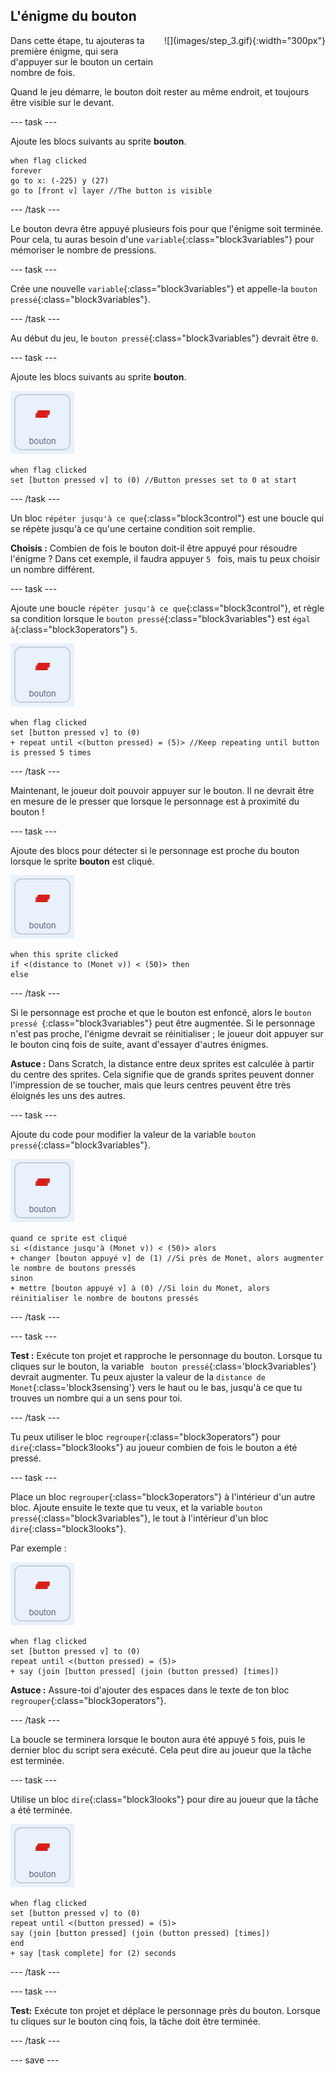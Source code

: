 ## L'énigme du bouton

<div style="display: flex; flex-wrap: wrap">
<div style="flex-basis: 200px; flex-grow: 1; margin-right: 15px;">
Dans cette étape, tu ajouteras ta première énigme, qui sera d'appuyer sur le bouton un certain nombre de fois.
</div>
<div>
![](images/step_3.gif){:width="300px"}
</div>
</div>

Quand le jeu démarre, le bouton doit rester au même endroit, et toujours être visible sur le devant.

--- task ---

Ajoute les blocs suivants au sprite **bouton**.

```blocks3
when flag clicked
forever
go to x: (-225) y (27)
go to [front v] layer //The button is visible
```

--- /task ---

Le bouton devra être appuyé plusieurs fois pour que l'énigme soit terminée. Pour cela, tu auras besoin d'une `variable`{:class="block3variables"} pour mémoriser le nombre de pressions.

--- task ---

Crée une nouvelle `variable`{:class="block3variables"} et appelle-la `bouton pressé`{:class="block3variables"}.

--- /task ---

Au début du jeu, le `bouton pressé`{:class="block3variables"} devrait être `0`.

--- task ---

Ajoute les blocs suivants au sprite **bouton**.

![Le sprite bouton.](images/button-sprite.png)

```blocks3
when flag clicked
set [button pressed v] to (0) //Button presses set to 0 at start
```

--- /task ---

Un bloc `répéter jusqu'à ce que`{:class="block3control"} est une boucle qui se répète jusqu'à ce qu'une certaine condition soit remplie.

**Choisis :** Combien de fois le bouton doit-il être appuyé pour résoudre l'énigme ? Dans cet exemple, il faudra appuyer `5 ` fois, mais tu peux choisir un nombre différent.

--- task ---

Ajoute une boucle `répéter jusqu'à ce que`{:class="block3control"}, et règle sa condition lorsque le `bouton pressé`{:class="block3variables"} est `égal à`{:class="block3operators"} `5`.

![Le sprite bouton.](images/button-sprite.png)

```blocks3
when flag clicked
set [button pressed v] to (0)
+ repeat until <(button pressed) = (5)> //Keep repeating until button is pressed 5 times
```

--- /task ---

Maintenant, le joueur doit pouvoir appuyer sur le bouton. Il ne devrait être en mesure de le presser que lorsque le personnage est à proximité du bouton !

--- task ---

Ajoute des blocs pour détecter si le personnage est proche du bouton lorsque le sprite **bouton** est cliqué.

![Le sprite bouton.](images/button-sprite.png)

```blocks3
when this sprite clicked
if <(distance to (Monet v)) < (50)> then
else
```

--- /task ---

Si le personnage est proche et que le bouton est enfoncé, alors le `bouton pressé `{:class="block3variables"} peut être augmentée. Si le personnage n'est pas proche, l'énigme devrait se réinitialiser ; le joueur doit appuyer sur le bouton cinq fois de suite, avant d'essayer d'autres énigmes.

**Astuce :** Dans Scratch, la distance entre deux sprites est calculée à partir du centre des sprites. Cela signifie que de grands sprites peuvent donner l'impression de se toucher, mais que leurs centres peuvent être très éloignés les uns des autres.

--- task ---

Ajoute du code pour modifier la valeur de la variable `bouton pressé`{:class="block3variables"}.

![Le sprite bouton.](images/button-sprite.png)

```blocks3
quand ce sprite est cliqué 
si <(distance jusqu'à (Monet v)) < (50)> alors
+ changer [bouton appuyé v] de (1) //Si près de Monet, alors augmenter le nombre de boutons pressés
sinon
+ mettre [bouton appuyé v] à (0) //Si loin du Monet, alors réinitialiser le nombre de boutons pressés
```

--- /task ---

--- task ---

**Test :** Exécute ton projet et rapproche le personnage du bouton. Lorsque tu cliques sur le bouton, la variable ` bouton pressé`{:class='block3variables'} devrait augmenter. Tu peux ajuster la valeur de la `distance de Monet`{:class='block3sensing'} vers le haut ou le bas, jusqu'à ce que tu trouves un nombre qui a un sens pour toi.

--- /task ---

Tu peux utiliser le bloc `regrouper`{:class="block3operators"} pour `dire`{:class="block3looks"} au joueur combien de fois le bouton a été pressé.

--- task ---

Place un bloc `regrouper`{:class="block3operators"} à l'intérieur d'un autre bloc. Ajoute ensuite le texte que tu veux, et la variable `bouton pressé`{:class="block3variables"}, le tout à l'intérieur d'un bloc `dire`{:class="block3looks"}.

Par exemple :

![Le sprite bouton.](images/button-sprite.png)

```blocks3
when flag clicked
set [button pressed v] to (0)
repeat until <(button pressed) = (5)> 
+ say (join [button pressed] (join (button pressed) [times])
```

**Astuce :** Assure-toi d'ajouter des espaces dans le texte de ton bloc `regrouper`{:class="block3operators"}.

--- /task ---

La boucle se terminera lorsque le bouton aura été appuyé `5` fois, puis le dernier bloc du script sera exécuté. Cela peut dire au joueur que la tâche est terminée.

--- task ---

Utilise un bloc `dire`{:class="block3looks"} pour dire au joueur que la tâche a été terminée.

![Le sprite bouton.](images/button-sprite.png)

```blocks3
when flag clicked
set [button pressed v] to (0)
repeat until <(button pressed) = (5)>
say (join [button pressed] (join (button pressed) [times])
end
+ say [task complete] for (2) seconds
```

--- /task ---



--- task ---

**Test:** Exécute ton projet et déplace le personnage près du bouton. Lorsque tu cliques sur le bouton cinq fois, la tâche doit être terminée.

--- /task ---

--- save ---

